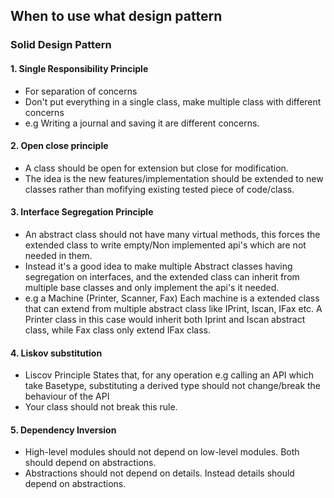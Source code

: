 ## When to use what design pattern

### Solid Design Pattern

#### 1. Single Responsibility Principle

* For separation of concerns
* Don't put everything in a single class, make multiple class with different concerns
* e.g Writing a journal and saving it are different concerns.

#### 2. Open close principle

* A class should be open for extension but close for modification.
* The idea is the new features/implementation should be extended to new classes rather than mofifying existing tested piece of code/class.

#### 3. Interface Segregation Principle

* An abstract class should not have many virtual methods, this forces the extended class to write empty/Non implemented api's which are not needed in them.
* Instead it's a good idea to make multiple Abstract classes having segregation on interfaces, and the extended class can inherit from multiple base classes and only implement the api's it needed.
* e.g a Machine (Printer, Scanner, Fax) Each machine is a extended class that can extend from multiple abstract class like IPrint, Iscan, IFax etc. A Printer class in this case would inherit both Iprint and Iscan abstract class, while Fax class only extend IFax class.

#### 4. Liskov substitution

* Liscov Principle States that, for any operation e.g calling an API which take Basetype, substituting a derived type should not change/break the behaviour of the API
* Your class should not break this rule.

#### 5. Dependency Inversion

* High-level modules should not depend on low-level modules. Both should depend on abstractions.
* Abstractions should not depend on details. Instead details should depend on abstractions.
